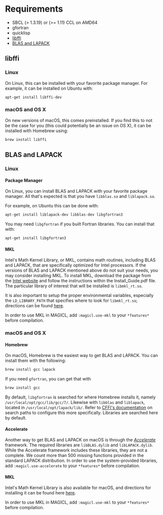 # Requirements

 * SBCL (> 1.3.19) or (>= 1.11) CCL on AMD64
 * gfortran
 * quicklisp
 * [libffi](#libffi)
 * [BLAS and LAPACK](#blas-and-lapack)

## libffi

### Linux

On Linux, this can be installed with your favorite package manager.
For example, it can be installed on Ubuntu with:

```bash
apt-get install libffi-dev
```

### macOS and OS X

On new versions of macOS, this comes preinstalled.
If you find this to not be the case for you (this could potentially be an issue on OS X),
it can be installed with Homebrew using:

```bash
brew install libffi
```

## BLAS and LAPACK

### Linux

#### Package Manager

On Linux, you can install BLAS and LAPACK with your favorite package manager.
All that's expected is that you have `libblas.so` and `liblapack.so`.

For example, on Ubuntu this can be done with:

```bash
apt-get install liblapack-dev libblas-dev libgfortran3
```

You may need `libgfortran` if you built Fortran libraries. You can
install that with:

```bash
apt-get install libgfortran3
```

#### MKL

Intel's Math Kernel Library, or MKL, contains math routines, including BLAS and LAPACK,
that are specifically optimized for Intel processors. If the versions of BLAS and LAPACK
mentioned above do not suit your needs, you may consider installing MKL. To install MKL,
download the package from the [Intel website](https://software.intel.com/en-us/mkl)
and follow the instructions within the Install_Guide.pdf file.
The particular library of interest that will be installed is `libmkl_rt.so`.

It is also important to setup the proper environmental variables, especially the `LD_LIBRARY_PATH`
that specifies where to look for `libmkl_rt.so`; directions can be found
[here](https://software.intel.com/en-us/mkl-linux-developer-guide-automating-the-process-of-setting-environment-variables).

In order to use MKL in MAGICL, add `:magicl.use-mkl` to your `*features*` before compilation.

### macOS and OS X

#### Homebrew

On macOS, Homebrew is the easiest way to get BLAS and LAPACK.
You can install them with the following:

```bash
brew install gcc lapack
```

If you need `gfortran`, you can get that with

```bash
brew install gcc
```

By default, `libgfortran` is searched for where Homebrew installs it,
namely `/usr/local/opt/gcc/lib/gcc/7/`. Likewise with `libblas` and `liblapack`,
located in `/usr/local/opt/lapack/lib/`.
Refer to [CFFI's documentation](https://common-lisp.net/project/cffi/manual/cffi-manual.html#g_t_002aforeign_002dlibrary_002ddirectories_002a)
on search paths to configure this more specifically. Libraries are searched here by default.

#### Accelerate

Another way to get BLAS and LAPACK on macOS is through the [_Accelerate_](https://developer.apple.com/documentation/accelerate) framework.
The required libraries are `libBLAS.dylib` and `libLAPACK.dylib`. While the Accelerate framework includes these libraries,
they are not a complete. We count more than 500 missing functions provided in the standard LAPACK distribution.
In order to use the system-provided libraries, add `:magicl.use-accelerate` to your `*features*` before compilation.

#### MKL

Intel's Math Kernel Library is also available for macOS, and directions for installing
it can be found here [here](https://software.intel.com/en-us/get-started-with-mkl-for-osx).

In order to use MKL in MAGICL, add `:magicl.use-mkl` to your `*features*` before compilation.

